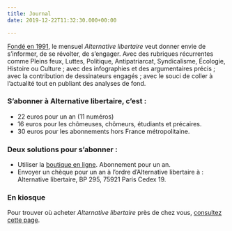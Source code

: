 ```yaml
---
title: Journal
date: 2019-12-22T11:32:30.000+00:00

---
```

[Fondé en 1991](http://www.alternativelibertaire.org/?Anniversaire-Alternative), le mensuel _Alternative libertaire_ veut donner envie de s’informer, de se révolter, de s’engager. Avec des rubriques récurrentes comme Pleins feux, Luttes, Politique, Antipatriarcat, Syndicalisme, Écologie, Histoire ou Culture ; avec des infographies et des argumentaires précis ; avec la contribution de dessinateurs engagés ; avec le souci de coller à l’actualité tout en publiant des analyses de fond.

### S’abonner à Alternative libertaire, c’est :

* 22 euros pour un an (11 numéros)
* 16 euros pour les chômeuses, chômeurs, étudiants et précaires.
* 30 euros pour les abonnements hors France métropolitaine.

### Deux solutions pour s’abonner :

* Utiliser la [boutique en ligne](https://boutique.unioncommunistelibertaire.org/abonnements/85-abonnement-au-mensuel-alternative-libertaire.html). Abonnement pour un an.
* Envoyer un chèque pour un an à l’ordre d’Alternative libertaire à : Alternative libertaire, BP 295, 75921 Paris Cedex 19.

### En kiosque

Pour trouver où acheter _Alternative libertaire_ près de chez vous, [consultez cette page](http://web2store.mlp.fr/produit.aspx?edi_code=P91M%2fHneSos%3d&tit_code=nlnSGbnNm8k%3d).